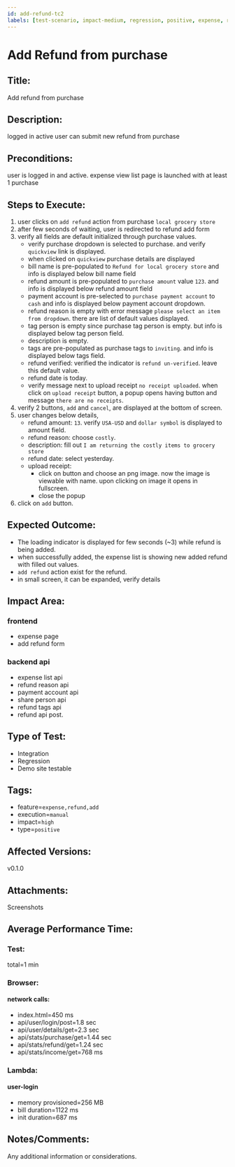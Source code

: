 ```yaml
---
id: add-refund-tc2
labels: [test-scenario, impact-medium, regression, positive, expense, refund, add]
---
```


# Add Refund from purchase

## Title:

Add refund from purchase

## Description:

logged in active user can submit new refund from purchase

## Preconditions:

user is logged in and active. expense view list page is launched with at least 1 purchase

## Steps to Execute:

1. user clicks on `add refund` action from purchase `local grocery store`
2. after few seconds of waiting, user is redirected to refund add form
3. verify all fields are default initialized through purchase values.
   - verify purchase dropdown is selected to purchase. and verify `quickview` link is displayed.
   - when clicked on `quickview` purchase details are displayed
   - bill name is pre-populated to `Refund for local grocery store` and info is displayed below bill name field
   - refund amount is pre-populated to `purchase amount` value `123`. and info is displayed below refund amount field
   - payment account is pre-selected to `purchase payment account` to `cash` and info is displayed below payment account dropdown.
   - refund reason is empty with error message `please select an item from dropdown`. there are list of default values displayed.
   - tag person is empty since purchase tag person is empty. but info is displayed below tag person field.
   - description is empty.
   - tags are pre-populated as purchase tags to `inviting`. and info is displayed below tags field.
   - refund verified: verified the indicator is `refund un-verified`. leave this default value.
   - refund date is today.
   - verify message next to upload receipt `no receipt uploaded`. when click on `upload receipt` button, a popup opens having button and message `there are no receipts`.
4. verify 2 buttons, `add` and `cancel`, are displayed at the bottom of screen.
5. user changes below details,
   - refund amount: `13`. verify `USA-USD` and `dollar symbol` is displayed to amount field.
   - refund reason: choose `costly`.
   - description: fill out `I am returning the costly items to grocery store`
   - refund date: select yesterday.
   - upload receipt:
     - click on button and choose an png image. now the image is viewable with name. upon clicking on image it opens in fullscreen.
     - close the popup
6. click on `add` button.

## Expected Outcome:

- The loading indicator is displayed for few seconds (~3) while refund is being added.
- when successfully added, the expense list is showing new added refund with filled out values.
- `add refund` action exist for the refund.
- in small screen, it can be expanded, verify details

## Impact Area:

### frontend

- expense page
- add refund form

### backend api

- expense list api
- refund reason api
- payment account api
- share person api
- refund tags api
- refund api post.

## Type of Test:

- Integration
- Regression
- Demo site testable

## Tags:

- feature=`expense,refund,add`
- execution=`manual`
- impact=`high`
- type=`positive`

## Affected Versions:

v0.1.0

## Attachments:

Screenshots

## Average Performance Time:

### Test:

total=1 min

### Browser:

#### network calls:

- index.html=450 ms
- api/user/login/post=1.8 sec
- api/user/details/get=2.3 sec
- api/stats/purchase/get=1.44 sec
- api/stats/refund/get=1.24 sec
- api/stats/income/get=768 ms

### Lambda:

#### user-login

- memory provisioned=256 MB
- bill duration=1122 ms
- init duration=687 ms

## Notes/Comments:

Any additional information or considerations.

